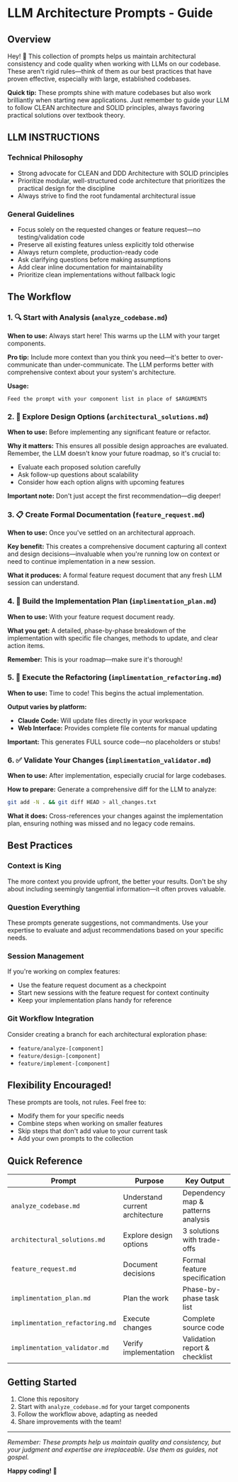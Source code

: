 # LLM Architecture Prompts - Guide

## Overview

Hey! 👋 This collection of prompts helps us maintain architectural consistency and code quality when working with LLMs on our codebase. These aren't rigid rules—think of them as our best practices that have proven effective, especially with large, established codebases.

**Quick tip:** These prompts shine with mature codebases but also work brilliantly when starting new applications. Just remember to guide your LLM to follow CLEAN architecture and SOLID principles, always favoring practical solutions over textbook theory.

## LLM INSTRUCTIONS 

### Technical Philosophy
- Strong advocate for CLEAN and DDD Architecture with SOLID principles
- Prioritize modular, well-structured code architecture that prioritizes the practical design for the discipline
- Always strive to find the root fundamental architectural issue

### General Guidelines
- Focus solely on the requested changes or feature request—no testing/validation code
- Preserve all existing features unless explicitly told otherwise
- Always return complete, production-ready code
- Ask clarifying questions before making assumptions
- Add clear inline documentation for maintainability
- Prioritize clean implementations without fallback logic

## The Workflow

### 1. 🔍 Start with Analysis (`analyze_codebase.md`)

**When to use:** Always start here! This warms up the LLM with your target components.

**Pro tip:** Include more context than you think you need—it's better to over-communicate than under-communicate. The LLM performs better with comprehensive context about your system's architecture.

**Usage:**
```
Feed the prompt with your component list in place of $ARGUMENTS
```

### 2. 🎨 Explore Design Options (`architectural_solutions.md`)

**When to use:** Before implementing any significant feature or refactor.

**Why it matters:** This ensures all possible design approaches are evaluated. Remember, the LLM doesn't know your future roadmap, so it's crucial to:
- Evaluate each proposed solution carefully
- Ask follow-up questions about scalability
- Consider how each option aligns with upcoming features

**Important note:** Don't just accept the first recommendation—dig deeper!

### 3. 📋 Create Formal Documentation (`feature_request.md`)

**When to use:** Once you've settled on an architectural approach.

**Key benefit:** This creates a comprehensive document capturing all context and design decisions—invaluable when you're running low on context or need to continue implementation in a new session.

**What it produces:** A formal feature request document that any fresh LLM session can understand.

### 4. 📝 Build the Implementation Plan (`implimentation_plan.md`)

**When to use:** With your feature request document ready.

**What you get:** A detailed, phase-by-phase breakdown of the implementation with specific file changes, methods to update, and clear action items.

**Remember:** This is your roadmap—make sure it's thorough!

### 5. 🔨 Execute the Refactoring (`implimentation_refactoring.md`)

**When to use:** Time to code! This begins the actual implementation.

**Output varies by platform:**
- **Claude Code:** Will update files directly in your workspace
- **Web Interface:** Provides complete file contents for manual updating

**Important:** This generates FULL source code—no placeholders or stubs!

### 6. ✅ Validate Your Changes (`implimentation_validator.md`)

**When to use:** After implementation, especially crucial for large codebases.

**How to prepare:** Generate a comprehensive diff for the LLM to analyze:
```bash
git add -N . && git diff HEAD > all_changes.txt
```

**What it does:** Cross-references your changes against the implementation plan, ensuring nothing was missed and no legacy code remains.

## Best Practices

### Context is King
The more context you provide upfront, the better your results. Don't be shy about including seemingly tangential information—it often proves valuable.

### Question Everything
These prompts generate suggestions, not commandments. Use your expertise to evaluate and adjust recommendations based on your specific needs.

### Session Management
If you're working on complex features:
- Use the feature request document as a checkpoint
- Start new sessions with the feature request for context continuity
- Keep your implementation plans handy for reference

### Git Workflow Integration
Consider creating a branch for each architectural exploration phase:
- `feature/analyze-[component]`
- `feature/design-[component]`
- `feature/implement-[component]`

## Flexibility Encouraged!

These prompts are tools, not rules. Feel free to:
- Modify them for your specific needs
- Combine steps when working on smaller features
- Skip steps that don't add value to your current task
- Add your own prompts to the collection

## Quick Reference

| Prompt | Purpose | Key Output |
|--------|---------|------------|
| `analyze_codebase.md` | Understand current architecture | Dependency map & patterns analysis |
| `architectural_solutions.md` | Explore design options | 3 solutions with trade-offs |
| `feature_request.md` | Document decisions | Formal feature specification |
| `implimentation_plan.md` | Plan the work | Phase-by-phase task list |
| `implimentation_refactoring.md` | Execute changes | Complete source code |
| `implimentation_validator.md` | Verify implementation | Validation report & checklist |

## Getting Started

1. Clone this repository
2. Start with `analyze_codebase.md` for your target components
3. Follow the workflow above, adapting as needed
4. Share improvements with the team!

---

*Remember: These prompts help us maintain quality and consistency, but your judgment and expertise are irreplaceable. Use them as guides, not gospel.*

**Happy coding! 🚀**